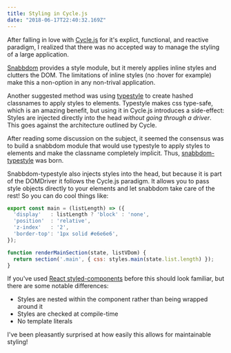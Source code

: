 ```yaml
---
title: Styling in Cycle.js
date: "2018-06-17T22:40:32.169Z"
---
```


After falling in love with [Cycle.js](https://cycle.js.org/) for it's explict, functional, and reactive paradigm, I realized that there was no accepted way to manage the styling of a large application.

[Snabbdom](https://github.com/snabbdom/snabbdom) provides a style module, but it merely applies inline styles and clutters the DOM. The limitations of inline styles (no :hover for example) make this a non-option in any non-trival application.

Another suggested method was using [typestyle](https://github.com/typestyle/typestyle) to create hashed classnames to apply styles to elements. Typestyle makes css type-safe, which is an amazing benefit, but using it in Cycle.js introduces a side-effect: Styles are injected directly into the head *without going through a driver*. This goes against the architecture outlined by Cycle.  

After reading some discussion on the subject, it seemed the consensus was to build a snabbdom module that would use typestyle to apply styles to elements and make the classname completely implicit. Thus, [snabbdom-typestyle](https://github.com/sliptype/snabbdom-typestyle) was born.

Snabbdom-typestyle also injects styles into the head, but because it is part of the DOMDriver it follows the Cycle.js paradigm. It allows you to pass style objects directly to your elements and let snabbdom take care of the rest! So you can do cool things like:

```javascript
export const main = (listLength) => ({
  'display'   : listLength ? 'block' : 'none',
  'position'  : 'relative',
  'z-index'   : '2',
  'border-top': '1px solid #e6e6e6',
});
```

```javascript
function renderMainSection(state, listVDom) {
  return section('.main', { css: styles.main(state.list.length) });
}
```

If you've used [React styled-components](https://www.styled-components.com/) before this should look familiar, but there are some notable differences:
* Styles are nested within the component rather than being wrapped around it
* Styles are checked at compile-time
* No template literals

I've been pleasantly surprised at how easily this allows for maintainable styling!